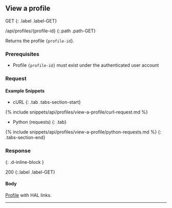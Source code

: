 ## View a profile

GET
{: .label .label-GET}

/api/profiles/{profile-id}
{:.path .path-GET}

Returns the profile `{profile-id`}.

### Prerequisites

- Profile `{profile-id}` must exist under the authenticated user account

### Request
#### Example Snippets
- cURL
{: .tab .tabs-section-start}

{% include snippets/api/profiles/view-a-profile/curl-request.md %}

- Python (requests)
{: .tab}

{% include snippets/api/profiles/view-a-profile/python-requests.md %}
{: .tabs-section-end}

### Response
{: .d-inline-block }

200
{:.label .label-GET}

#### Body
[Profile](#profile) with HAL links.

---

